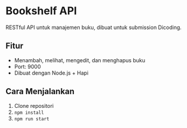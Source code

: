 # Bookshelf API

RESTful API untuk manajemen buku, dibuat untuk submission Dicoding.

## Fitur
- Menambah, melihat, mengedit, dan menghapus buku
- Port: 9000
- Dibuat dengan Node.js + Hapi

## Cara Menjalankan
1. Clone repositori
2. `npm install`
3. `npm run start`